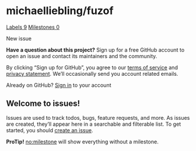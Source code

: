 # michaelliebling/fuzof

 [Labels 9](https://github.com/michaelliebling/fuzof/labels) [Milestones 0](https://github.com/michaelliebling/fuzof/milestones)

 New issue

 **Have a question about this project?** Sign up for a free GitHub account to open an issue and contact its maintainers and the community.

By clicking “Sign up for GitHub”, you agree to our [terms of service](https://docs.github.com/terms) and [privacy statement](https://docs.github.com/privacy). We’ll occasionally send you account related emails.

 Already on GitHub? [Sign in](https://github.com/login?return_to=%2Fmichaelliebling%2Ffuzof%2Fissues%2Fnew) to your account

## Welcome to issues!

Issues are used to track todos, bugs, feature requests, and more. As issues are created, they’ll appear here in a searchable and filterable list. To get started, you should [create an issue](https://github.com/michaelliebling/fuzof/issues/new/choose).

**ProTip!** [no:milestone](https://github.com/michaelliebling/fuzof/issues?q=is%3Aissue+is%3Aopen+no%3Amilestone) will show everything without a milestone.

